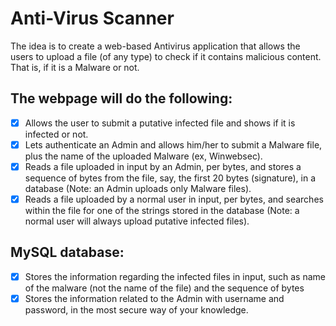 # Anti-Virus Scanner
The idea is to create a web-based Antivirus application that allows the users to upload a file (of any type) to check if it contains malicious content.
That is, if it is a Malware or not.


## The webpage will do the following: 
- [x] Allows the user to submit a putative infected file and shows if it is infected or not.
- [x] Lets authenticate an Admin and allows him/her to submit a Malware file, plus the name of the uploaded Malware (ex, Winwebsec).
- [x] Reads a file uploaded in input by an Admin, per bytes, and stores a sequence of bytes from the file, say, the first 20 bytes (signature), in a database (Note: an Admin uploads only Malware files).
- [x] Reads a file uploaded by a normal user in input, per bytes, and searches within the file for one of the strings stored in the database (Note: a normal user will always upload putative infected files). 

## MySQL database:
- [x] Stores the information regarding the infected files in input, such as name of the malware (not the name of the file) and the sequence of bytes
- [x] Stores the information related to the Admin with username and password, in the most secure way of your knowledge.
